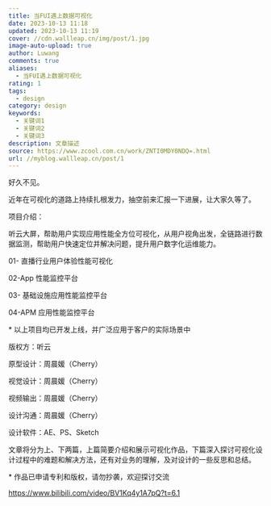 ```yaml
---
title: 当FUI遇上数据可视化
date: 2023-10-13 11:18
updated: 2023-10-13 11:19
cover: //cdn.wallleap.cn/img/post/1.jpg
image-auto-upload: true
author: Luwang
comments: true
aliases:
  - 当FUI遇上数据可视化
rating: 1
tags:
  - design
category: design
keywords:
  - 关键词1
  - 关键词2
  - 关键词3
description: 文章描述
source: https://www.zcool.com.cn/work/ZNTI0MDY0NDQ=.html
url: //myblog.wallleap.cn/post/1
---
```


好久不见。

近年在可视化的道路上持续扎根发力，抽空前来汇报一下进展，让大家久等了。

项目介绍：

听云大屏，帮助用户实现应用性能全方位可视化，从用户视角出发，全链路进行数据监测，帮助用户快速定位并解决问题，提升用户数字化运维能力。

01- 直播行业用户体验性能可视化

02-App 性能监控平台

03- 基础设施应用性能监控平台

04-APM 应用性能监控平台

\* 以上项目均已开发上线，并广泛应用于客户的实际场景中

版权方：听云

原型设计：周晨媛（Cherry）

视觉设计：周晨媛（Cherry）

视频输出：周晨媛（Cherry）

设计沟通：周晨媛（Cherry）

设计软件：AE、PS、Sketch

文章将分为上、下两篇，上篇简要介绍和展示可视化作品，下篇深入探讨可视化设计过程中的难题和解决方法，还有对业务的理解，及对设计的一些反思和总结。

\* 作品已申请专利和版权，请勿抄袭，欢迎探讨交流

https://www.bilibili.com/video/BV1Kq4y1A7pQ?t=6.1














